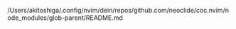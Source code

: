 /Users/akitoshiga/.config/nvim/dein/repos/github.com/neoclide/coc.nvim/node_modules/glob-parent/README.md